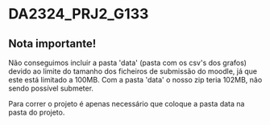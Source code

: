 # DA2324_PRJ2_G133

## Nota importante!

Não conseguimos incluir a pasta 'data' (pasta com os csv's dos grafos) devido ao limite do tamanho dos ficheiros de submissão do moodle, já que este está limitado a 100MB. Com a pasta 'data' o nosso zip teria 102MB, não sendo possível submeter.

Para correr o projeto é apenas necessário que coloque a pasta data na pasta do projeto.